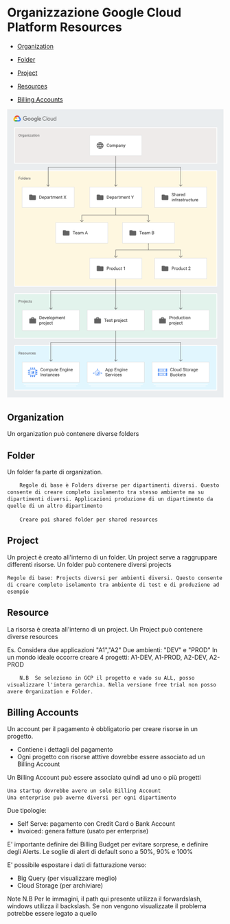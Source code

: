 # Organizzazione Google Cloud Platform Resources


- [Organization](#organization)
- [Folder](#folder)
- [Project](#project)
- [Resources](#resources)

- [Billing Accounts](#billing-accounts)

![gerarchia_GCP](Images/gerarchia_GCP.png)

## Organization
Un organization può contenere diverse folders
## Folder
Un folder fa parte di organization. 

        Regole di base è Folders diverse per dipartimenti diversi. Questo consente di creare completo isolamento tra stesso ambiente ma su dipartimenti diversi. Applicazioni produzione di un dipartimento da quelle di un altro dipartimento

        Creare poi shared folder per shared resources
## Project
Un project è creato all'interno di un folder. Un project serve a raggruppare differenti risorse. Un folder può contenere diversi projects

    Regole di base: Projects diversi per ambienti diversi. Questo consente di creare completo isolamento tra ambiente di test e di produzione ad esempio

## Resource
La risorsa è creata all'interno di un project. Un Project può contenere diverse resources

Es. Considera due applicazioni "A1","A2"
    Due ambienti: "DEV" e "PROD"
    In un mondo ideale occorre creare 4 progetti: A1-DEV, A1-PROD, A2-DEV, A2-PROD

        N.B  Se seleziono in GCP il progetto e vado su ALL, posso visualizzare l'intera gerarchia. Nella versione free trial non posso avere Organization e Folder.

## Billing Accounts

Un account per il pagamento è obbligatorio per creare risorse in un progetto.
- Contiene i dettagli del pagamento
- Ogni progetto con risorse atttive dovrebbe essere associato ad un Billing Account

Un Billing Account può essere associato quindi ad uno o più progetti

    Una startup dovrebbe avere un solo Billing Account
    Una enterprise può averne diversi per ogni dipartimento

Due tipologie:
- Self Serve: pagamento con Credit Card o Bank Account
- Invoiced: genera fatture (usato per enterprise)

E' importante definire dei Billing Budget per evitare sorprese, e definire degli Alerts.
Le soglie di alert di default sono a 50%, 90% e 100%

E' possibile espostare i dati di fatturazione verso:
- Big Query (per visualizzare meglio)
- Cloud Storage (per archiviare)

Note
N.B Per le immagini, il path qui presente utilizza il forwardslash, windows utilizza il backslash. Se non vengono visualizzate il problema potrebbe essere legato a quello
